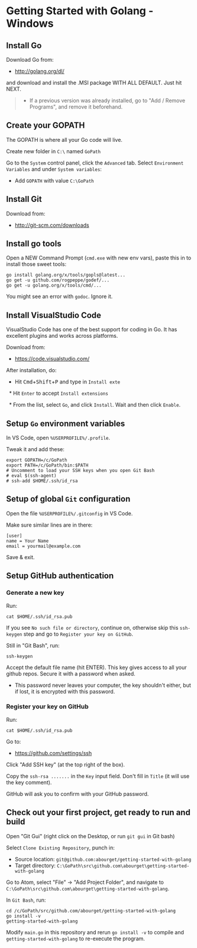 Getting Started with Golang - Windows
=====================================

Install Go
----------

Download Go from:

* http://golang.org/dl/

and download and install the .MSI package WITH ALL DEFAULT. Just hit
NEXT.

> * If a previous version was already installed, go to "Add / Remove
>   Programs", and remove it beforehand.

Create your GOPATH
------------------

The GOPATH is where all your Go code will live.

Create new folder in `C:\` named `GoPath`

Go to the `System` control panel, click the `Advanced` tab. Select
`Environment Variables` and under `System variables`:

 * Add `GOPATH` with value `C:\GoPath`


Install Git
-----------

Download from:

* http://git-scm.com/downloads


Install go tools
----------------

Open a NEW Command Prompt (`cmd.exe` with new env vars), paste this in to install
those sweet tools:

    go install golang.org/x/tools/gopls@latest...
    go get -u github.com/rogpeppe/godef/...
    go get -u golang.org/x/tools/cmd/...

You might see an error with `godoc`. Ignore it.


Install VisualStudio Code
-------------------------

VisualStudio Code has one of the best support for coding in Go. It has excellent plugins and
works across platforms.

Download from:

* https://code.visualstudio.com/

After installation, do:

 * Hit <kbd>Cmd</kbd>+<kbd>Shift</kbd>+<kbd>P</kbd> and type in `Install exte`
 
   * Hit `Enter` to accept `Install extensions`

   * From the list, select `Go`, and click `Install`. Wait and then click `Enable`.
   
   
Setup `Go` environment variables
--------------------------------

In VS Code, open `%USERPROFILE%/.profile`.

Tweak it and add these:

    export GOPATH=/c/GoPath
    export PATH=/c/GoPath/bin:$PATH
    # Uncomment to load your SSH keys when you open Git Bash
    # eval $(ssh-agent)
    # ssh-add $HOME/.ssh/id_rsa


Setup of global `Git` configuration
-----------------------------------

Open the file `%USERPROFILE%/.gitconfig` in VS Code.

Make sure similar lines are in there:

    [user]
	name = Your Name
	email = yourmail@example.com

Save & exit.



Setup GitHub authentication
---------------------------


### Generate a new key

Run:

    cat $HOME/.ssh/id_rsa.pub

If you see `No such file or directory`, continue on, otherwise skip
this `ssh-keygen` step and go to `Register your key on GitHub`.

Still in "Git Bash", run:

    ssh-keygen

Accept the default file name (hit ENTER).  This key gives access to
all your github repos. Secure it with a password when asked.

  * This password never leaves your computer, the key shouldn't
    either, but if lost, it is encrypted with this password.


### Register your key on GitHub

Run:

    cat $HOME/.ssh/id_rsa.pub

Go to:

* https://github.com/settings/ssh

Click "Add SSH key" (at the top right of the box).

Copy the `ssh-rsa .......` in the `Key` input field. Don't fill in
`Title` (it will use the key comment).

GitHub will ask you to confirm with your GitHub password.


Check out your first project, get ready to run and build
--------------------------------------------------------

Open "Git Gui" (right click on the Desktop, or run `git gui` in Git
bash)

Select `Clone Existing Repository`, punch in:

* Source location: `git@github.com:abourget/getting-started-with-golang`
* Target directory: `C:\GoPath\src\github.com\abourget\getting-started-with-golang`

Go to Atom, select "File" -> "Add Project Folder", and navigate to
`C:\GoPath\src\github.com\abourget\getting-started-with-golang`.

In `Git Bash`, run:

    cd /c/GoPath/src/github.com/abourget/getting-started-with-golang
    go install -v
    getting-started-with-golang

Modify `main.go` in this repository and rerun `go install -v` to compile and
`getting-started-with-golang` to re-execute the program.
